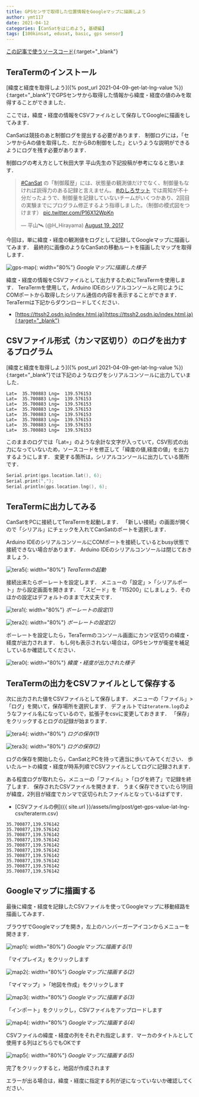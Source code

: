 ```yaml
---
title: GPSセンサで取得した位置情報をGoogleマップに描画しよう
author: ymt117
date: 2021-04-12
categories: [CanSatをはじめよう, 基礎編]
tags: [100kinsat, edusat, basic, gps sensor]
---
```


<i class="{{ site.data.post.file }}"></i>
[この記事で使うソースコード](https://github.com/100kinsat/100kinsat_ver_3_4_code/blob/main/100kinsat_gps_lat_lng_csv){:target="_blank"}

## TeraTermのインストール

[緯度と経度を取得しよう]({% post_url 2021-04-09-get-lat-lng-value %}){:target="_blank"}でGPSセンサから取得した情報から緯度・経度の値のみを取得することができました．

ここでは，緯度・経度の情報をCSVファイルとして保存してGoogleに描画をしてみます．

CanSatは競技のあと制御ログを提出する必要があります．
制御ログには，「センサからAの値を取得した．だからBの制御をした」というような説明ができるようにログを残す必要があります．

制御ログの考え方として秋田大学 平山先生の下記投稿が参考になると思います．

<blockquote class="twitter-tweet"><p lang="ja" dir="ltr"><a href="https://twitter.com/hashtag/CanSat?src=hash&amp;ref_src=twsrc%5Etfw">#CanSat</a> の「制御履歴」には、状態量の観測値だけでなく、制御量もなければ説得力のある記録と言えません。 <a href="https://twitter.com/hashtag/%E3%81%AE%E3%81%97%E3%82%8D%E3%82%B5%E3%83%83%E3%83%88?src=hash&amp;ref_src=twsrc%5Etfw">#のしろサット</a> では周知が不十分だったようで、制御量を記録していないチームがいくつかあり、2回目の実験までにプログラム修正するよう指導しました。（制御の模式図をつけます） <a href="https://t.co/P16X12WpKn">pic.twitter.com/P16X12WpKn</a></p>&mdash; 平山🛰 (@H_Hirayama) <a href="https://twitter.com/H_Hirayama/status/898943241432702976?ref_src=twsrc%5Etfw">August 19, 2017</a></blockquote> <script async src="https://platform.twitter.com/widgets.js" charset="utf-8"></script>

今回は，単に緯度・経度の観測値をログとして記録してGoogleマップに描画してみます．
最終的に画像のようなCanSatの移動ルートを描画したマップを取得します．

![gps-map](/assets/img/post/get-gps-value-lat-lng-csv/gps_map.png){: width="80%"}
_Googleマップに描画した様子_

緯度・経度の情報をCSVファイルとして出力するためにTeraTermを使用します．
TeraTermを使用して，Arduino IDEのシリアルコンソールと同じようにCOMポートから取得したシリアル通信の内容を表示することができます．
TeraTermは下記からダウンロードしてください．

- [https://ttssh2.osdn.jp/index.html.ja](https://ttssh2.osdn.jp/index.html.ja){:target="_blank"}

## CSVファイル形式（カンマ区切り）のログを出力するプログラム

[緯度と経度を取得しよう]({% post_url 2021-04-09-get-lat-lng-value %}){:target="_blank"}では下記のようなログをシリアルコンソールに出力していました．

```
Lat=  35.700883 Lng=  139.576153
Lat=  35.700883 Lng=  139.576153
Lat=  35.700883 Lng=  139.576153
Lat=  35.700883 Lng=  139.576153
Lat=  35.700883 Lng=  139.576153
Lat=  35.700883 Lng=  139.576153
Lat=  35.700883 Lng=  139.576153
Lat=  35.700883 Lng=  139.576153
```

このままのログでは「Lat=」のような余計な文字が入っていて，CSV形式の出力になっていないため，ソースコードを修正して「緯度の値,経度の値」を出力するようにします．
変更する箇所は，シリアルコンソールに出力している箇所です．

```cpp
Serial.print(gps.location.lat(), 6);
Serial.print(",");
Serial.println(gps.location.lng(), 6);
```

## TeraTermに出力してみる

CanSatをPCに接続してTeraTermを起動します．
「新しい接続」の画面が開くので「シリアル」にチェックを入れてCanSatのポートを選択します．

Arduino IDEのシリアルコンソールにCOMポートを接続しているとbusy状態で接続できない場合があります．
Arduino IDEのシリアルコンソールは閉じておきましょう．

![tera5](/assets/img/post/get-gps-value-lat-lng-csv/gps_teraterm_config5.png){: width="80%"}
_TeraTermの起動_

接続出来たらボーレートを設定します．
メニューの「設定」>「シリアルポート」から設定画面を開きます．
「スピード」を「115200」にしましょう．そのほかの設定はデフォルトのままで大丈夫です．

![tera1](/assets/img/post/get-gps-value-lat-lng-csv/gps_teraterm_config1.png){: width="80%"}
_ボーレートの設定(1)_

![tera2](/assets/img/post/get-gps-value-lat-lng-csv/gps_teraterm_config2.png){: width="80%"}
_ボーレートの設定(2)_

ボーレートを設定したら，TeraTermのコンソール画面にカンマ区切りの緯度・経度が出力されます．
もし何も表示されない場合は，GPSセンサが衛星を補足しているか確認してください．

![tera0](/assets/img/post/get-gps-value-lat-lng-csv/gps_teraterm.png){: width="80%"}
_緯度・経度が出力された様子_

## TeraTermの出力をCSVファイルとして保存する

次に出力された値をCSVファイルとして保存します．
メニューの「ファイル」>「ログ」を開いて，保存場所を選択します．
デフォルトでは`teraterm.log`のようなファイル名になっているので，拡張子をcsvに変更しておきます．
「保存」をクリックするとログの記録が始まります．

![tera4](/assets/img/post/get-gps-value-lat-lng-csv/gps_teraterm_config4.png){: width="80%"}
_ログの保存(1)_

![tera3](/assets/img/post/get-gps-value-lat-lng-csv/gps_teraterm_config3.png){: width="80%"}
_ログの保存(2)_

ログの保存を開始したら，CanSatとPCを持って適当に歩いてみてください．
歩いたルートの緯度・経度が時系列順でCSVファイルとしてログに記録されます．

ある程度ログが取れたら，メニューの「ファイル」>「ログを終了」で記録を終了します．
保存されたCSVファイルを開きます．
うまく保存できていたら1列目が緯度，2列目が経度でカンマで区切られたファイルとなっているはずです．

- [CSVファイルの例]({{ site.url }}/assets/img/post/get-gps-value-lat-lng-csv/teraterm.csv)

```
35.700877,139.576142
35.700877,139.576142
35.700877,139.576142
35.700877,139.576142
35.700877,139.576142
35.700877,139.576142
35.700877,139.576142
35.700877,139.576142
35.700877,139.576142
35.700877,139.576142
```

## Googleマップに描画する

最後に緯度・経度を記録したCSVファイルを使ってGoogleマップに移動経路を描画してみます．

ブラウザでGoogleマップを開き，左上のハンバーガーアイコンからメニューを開きます．

![map1](/assets/img/post/get-gps-value-lat-lng-csv/gps_map1.png){: width="80%"}
_Googleマップに描画する(1)_

「マイプレイス」をクリックします

![map2](/assets/img/post/get-gps-value-lat-lng-csv/gps_map2.png){: width="80%"}
_Googleマップに描画する(2)_

「マイマップ」>「地図を作成」をクリックします

![map3](/assets/img/post/get-gps-value-lat-lng-csv/gps_map3.png){: width="80%"}
_Googleマップに描画する(3)_

「インポート」をクリックし，CSVファイルをアップロードします

![map4](/assets/img/post/get-gps-value-lat-lng-csv/gps_map4.png){: width="80%"}
_Googleマップに描画する(4)_

CSVファイルの緯度・経度の列をそれぞれ指定します．マーカのタイトルとして使用する列はどちらでもOKです

![map5](/assets/img/post/get-gps-value-lat-lng-csv/gps_map5.png){: width="80%"}
_Googleマップに描画する(5)_

完了をクリックすると，地図が作成されます

エラーが出る場合は，緯度・経度に指定する列が逆になっていないか確認してください．
